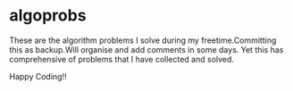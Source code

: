 algoprobs
=========

These are the algorithm problems I solve during my freetime.Committing this as backup.Will organise and add comments in some days. Yet this has comprehensive of problems that I have collected and solved.

Happy Coding!!
